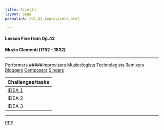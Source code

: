 ```yaml
---
title: Arietta
layout: page
permalink: /G1_A1_improvisers.html

---
```



#### Lesson Five from Op.42

#### Muzio Clementi (1752 - 1832)

***

[Performers](G1_A1_performers.html)
#####[Improvisers](G1_A1_improvisers.html)
[Musicologists](G1_A1_musicologists.html)
[Technologists](G1_A1_technologists.html)
[Remixers](G1_A1_remixers.html)
[Bloggers](G1_A1_bloggers.html)
[Composers](G1_A1_composers.html)
[Singers](G1_A1_singers.html)

| Challenges/tasks | 
| ------------ | 
| [IDEA 1](G1_A1_improvisers_idea_1.html)       |
| IDEA 2       |
| IDEA 3       |

***



[PPP](https://itunes.apple.com/gb/app/abrsm-piano-practice-partner/id891238739?mt=8>)



